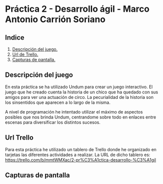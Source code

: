 # Práctica 2 - Desarrollo ágil - Marco Antonio Carrión Soriano

## Indice

1. [ Descripción del juego. ](#desc)
2. [ Url de Trello. ](#url)
3. [ Capturas de pantalla. ](#cap)

<a name="desc"></a>
## Descripción del juego

En esta práctica se ha utilizado Undum para crear un juego interactivo. El juego que he creado cuenta la historia de un chico que ha quedado con sus amigos
para ver una actuación de circo. La pecurialidad de la historia son los sinsentidos que aparecen a lo largo de la misma.

A nivel de programación he intentado utilizar el máximo de aspectos posibles que nos brinda Undum, centrandome sobre todo en enlaces entre escenas para diversificar los distintos sucesos.

<a name="url"></a>
## Url Trello

Para esta práctica he utilizado un tablero de Trello donde he organizado en tarjetas las diferentes actividades a realizar. 
La URL de dicho tablero es: https://trello.com/b/mmtWMXac/2-pr%C3%A1ctica-desarrollo-%C3%A1gil

<a name="cap"></a>
## Capturas de pantalla

